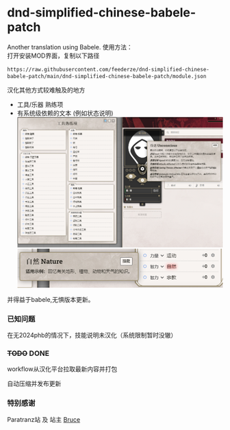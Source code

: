 # dnd-simplified-chinese-babele-patch

Another translation using Babele.
使用方法：  
打开安装MOD界面，复制以下路径

    https://raw.githubusercontent.com/feederze/dnd-simplified-chinese-babele-patch/main/dnd-simplified-chinese-babele-patch/module.json

汉化其他方式较难触及的地方

- 工具/乐器 熟练项
- 有系统级依赖的文本 (例如状态说明)
![MODPanel](./img/preview.png)
![MODPanel](./img/preview2.png)

并得益于babele,无惧版本更新。

### 已知问题

在无2024phb的情况下，技能说明未汉化（系统限制暂时没辙）

### ~~TODO~~ DONE

workflow从汉化平台拉取最新内容并打包

自动压缩并发布更新

### 特别感谢

Paratranz站 及 站主 [Bruce](https://github.com/bruceCzK)
